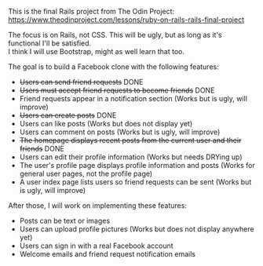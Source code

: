 This is the final Rails project from The Odin Project:  
https://www.theodinproject.com/lessons/ruby-on-rails-rails-final-project

The focus is on Rails, not CSS. This will be ugly, but as long as it's functional I'll be satisfied.  
I think I will use Bootstrap, might as well learn that too.

The goal is to build a Facebook clone with the following features:

* ~~Users can send friend requests~~ DONE
* ~~Users must accept friend requests to become friends~~ DONE
* Friend requests appear in a notification section (Works but is ugly, will improve)
* ~~Users can create posts~~ DONE
* Users can like posts (Works but does not display yet)
* Users can comment on posts (Works but is ugly, will improve)
* ~~The homepage displays recent posts from the current user and their friends~~ DONE
* Users can edit their profile information (Works but needs DRYing up)
* The user's profile page displays profile information and posts (Works for general user pages, not the profile page)
* A user index page lists users so friend requests can be sent (Works but is ugly, will improve)

After those, I will work on implementing these features:

* Posts can be text or images
* Users can upload profile pictures (Works but does not display anywhere yet)
* Users can sign in with a real Facebook account
* Welcome emails and friend request notification emails